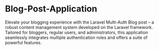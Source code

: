 # Blog-Post-Application
Elevate your blogging experience with the Laravel Multi-Auth Blog post  – a robust content management system developed on the Laravel framework. Tailored for bloggers, regular users, and administrators, this application seamlessly integrates multiple authentication roles and offers a suite of powerful features.
